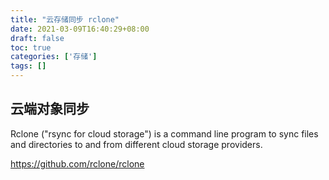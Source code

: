 ```yaml
---
title: "云存储同步 rclone"
date: 2021-03-09T16:40:29+08:00
draft: false
toc: true
categories: ['存储']
tags: []
---
```


## 云端对象同步 

Rclone ("rsync for cloud storage") is a command line program to sync files and directories to and from different cloud storage providers.


https://github.com/rclone/rclone

